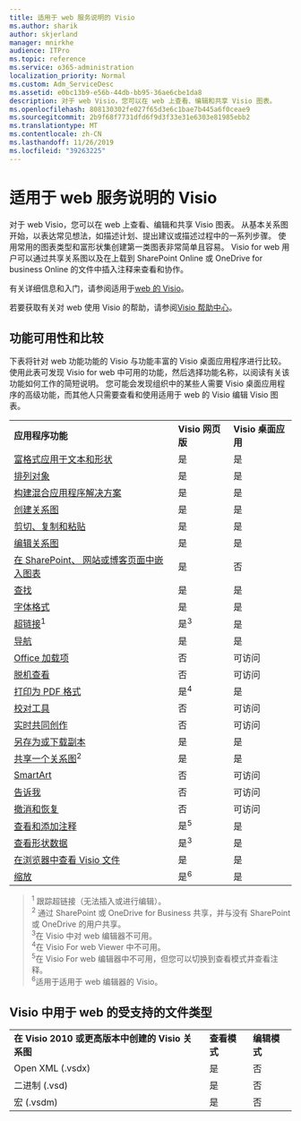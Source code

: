 ```yaml
---
title: 适用于 web 服务说明的 Visio
ms.author: sharik
author: skjerland
manager: mnirkhe
audience: ITPro
ms.topic: reference
ms.service: o365-administration
localization_priority: Normal
ms.custom: Adm_ServiceDesc
ms.assetid: e0bc13b9-e56b-44db-bb95-36ae6cbe1da8
description: 对于 web Visio，您可以在 web 上查看、编辑和共享 Visio 图表。
ms.openlocfilehash: 808130302fe027f65d3e6c1bae7b445a6f0ceae9
ms.sourcegitcommit: 2b9f68f7731dfd6f9d3f33e31e6303e81985ebb2
ms.translationtype: MT
ms.contentlocale: zh-CN
ms.lasthandoff: 11/26/2019
ms.locfileid: "39263225"
---
```

# <a name="visio-for-the-web-service-description"></a>适用于 web 服务说明的 Visio

对于 web Visio，您可以在 web 上查看、编辑和共享 Visio 图表。 从基本关系图开始，以表达常见想法，如描述计划、提出建议或描述过程中的一系列步骤。 使用常用的图表类型和富形状集创建第一类图表非常简单且容易。 Visio for web 用户可以通过共享关系图以及在上载到 SharePoint Online 或 OneDrive for business Online 的文件中插入注释来查看和协作。
  
有关详细信息和入门，请参阅适用于[web 的 Visio](https://products.office.com/en-US/visio/visio-online)。
  
若要获取有关对 web 使用 Visio 的帮助，请参阅[Visio 帮助中心](https://support.office.com/visio)。
  
## <a name="feature-availability-and-comparison"></a>功能可用性和比较

下表将针对 web 功能功能的 Visio 与功能丰富的 Visio 桌面应用程序进行比较。 使用此表可发现 Visio for web 中可用的功能，然后选择功能名称，以阅读有关该功能如何工作的简短说明。 您可能会发现组织中的某些人需要 Visio 桌面应用程序的高级功能，而其他人只需要查看和使用适用于 web 的 Visio 编辑 Visio 图表。 
  
||||
|:-----|:-----|:-----|
|**应用程序功能** <br/> |**Visio 网页版** <br/> |**Visio 桌面应用** <br/> |
|[富格式应用于文本和形状](visio-online.md#apply-rich-formatting-to-text-and-shapes) <br/> |是  <br/> |是  <br/> |
|[排列对象](visio-online.md#arrange-objects) <br/> |是  <br/> |是  <br/> |
|[构建混合应用程序解决方案](visio-online.md#build-mashup-solutions) <br/> |是  <br/> |是  <br/> |
|[创建关系图](visio-online.md#create-diagrams) <br/> |是  <br/> |是  <br/> |
|[剪切、复制和粘贴](visio-online.md#cut-copy-and-paste) <br/> |是  <br/> |是  <br/> |
|[编辑关系图](visio-online.md#edit-diagrams) <br/> |是  <br/> |是  <br/> |
|[在 SharePoint、 网站或博客页面中嵌入图表](visio-online.md#embed-diagram-in-a-sharepoint-web-or-blog-page) <br/> |是  <br/> |否  <br/> |
|[查找](visio-online.md#find) <br/> |是  <br/> |是  <br/> |
|[字体格式](visio-online.md#font-formatting) <br/> |是  <br/> |是  <br/> |
|[超链接](visio-online.md#hyperlinks)<sup>1</sup> <br/> |是<sup>3</sup> <br/> |是  <br/> |
|[导航](visio-online.md#navigation) <br/> |是  <br/> |是  <br/> |
|[Office 加载项](visio-online.md#office-add-ins) <br/> |否  <br/> |可访问  <br/> |
|[脱机查看](visio-online.md#offline-viewing) <br/> |否  <br/> |可访问  <br/> |
|[打印为 PDF 格式](visio-online.md#print-to-pdf) <br/> |是<sup>4</sup> <br/> |是  <br/> |
|[校对工具](visio-online.md#proofing-tools) <br/> |否  <br/> |可访问  <br/> |
|[实时共同创作](visio-online.md#real-time-co-authoring) <br/> |否  <br/> |可访问  <br/> |
|[另存为或下载副本](visio-online.md#save-as-or-download-a-copy) <br/> |是  <br/> |是  <br/> |
|[共享一个关系图](visio-online.md#share-a-diagram)<sup>2</sup> <br/> |是  <br/> |是  <br/> |
|[SmartArt](visio-online.md#smartart) <br/> |否  <br/> |可访问  <br/> |
|[告诉我](visio-online.md#tell-me) <br/> |否  <br/> |可访问  <br/> |
|[撤消和恢复](visio-online.md#undo-and-redo) <br/> |否  <br/> |可访问  <br/> |
|[查看和添加注释](visio-online.md#view-and-add-comments) <br/> |是<sup>5</sup> <br/> |是  <br/> |
|[查看形状数据](visio-online.md#view-shape-data) <br/> |是<sup>3</sup> <br/> |是  <br/> |
|[在浏览器中查看 Visio 文件](visio-online.md#view-visio-files-in-the-browser) <br/> |是  <br/> |是  <br/> |
|[缩放](visio-online.md#zoom) <br/> |是<sup>6</sup> <br/> |是  <br/> |
   
> <sup>1</sup> 跟踪超链接（无法插入或进行编辑）。 
<br/><sup>2</sup> 通过 SharePoint 或 OneDrive for Business 共享，并与没有 SharePoint 或 OneDrive 的用户共享。 
<br/> <sup>3</sup>在 Visio 中对 web 编辑器不可用。
<br/><sup>4</sup>在 Visio For web Viewer 中不可用。 
<br/><sup>5</sup>在 Visio For web 编辑器中不可用，但您可以切换到查看模式并查看注释。 
<br/><sup>6</sup>适用于适用于 web 编辑器的 Visio。 
  
## <a name="supported-file-types-in-visio-for-the-web"></a>Visio 中用于 web 的受支持的文件类型

||||
|:-----|:-----|:-----|
|**在 Visio 2010 或更高版本中创建的 Visio 关系图** <br/> |**查看模式** <br/> |**编辑模式** <br/> |
|Open XML (.vsdx)  <br/> |是  <br/> |否  <br/> |
|二进制 (.vsd)  <br/> |是  <br/> |否  <br/> |
|宏 (.vsdm)  <br/> |是  <br/> |否  <br/> |
   

